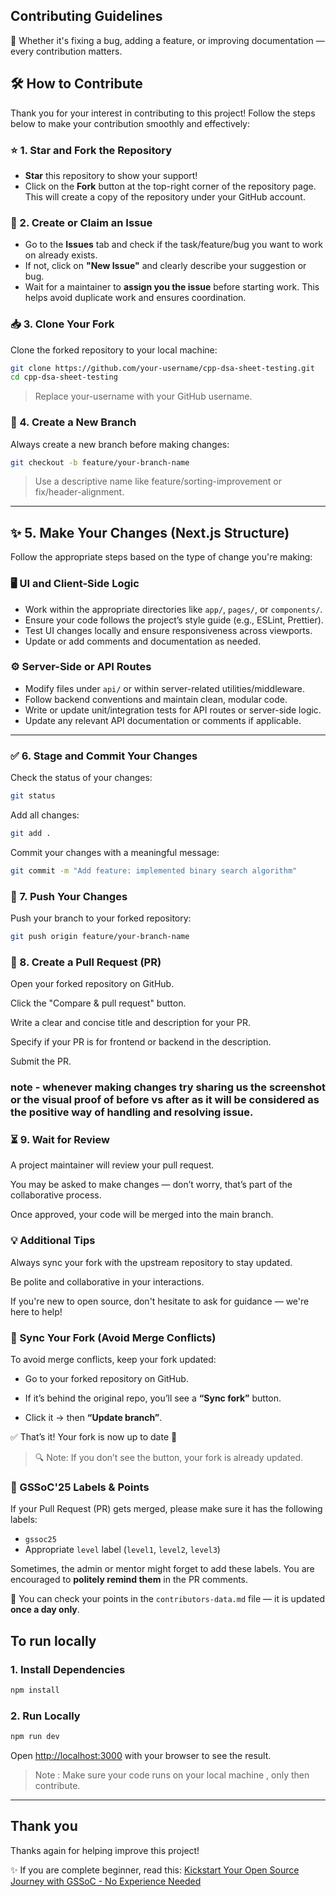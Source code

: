 ## Contributing Guidelines 
🎉 Whether it's fixing a bug, adding a feature, or improving documentation — every contribution matters.

## 🛠️ How to Contribute

Thank you for your interest in contributing to this project! Follow the steps below to make your contribution smoothly and effectively:

### ⭐ 1. Star and Fork the Repository

- **Star** this repository to show your support!  
- Click on the **Fork** button at the top-right corner of the repository page. This will create a copy of the repository under your GitHub account.

### 🐛 2. Create or Claim an Issue

- Go to the **Issues** tab and check if the task/feature/bug you want to work on already exists.
- If not, click on **"New Issue"** and clearly describe your suggestion or bug.
- Wait for a maintainer to **assign you the issue** before starting work. This helps avoid duplicate work and ensures coordination.

### 📥 3. Clone Your Fork

Clone the forked repository to your local machine:

```bash
git clone https://github.com/your-username/cpp-dsa-sheet-testing.git
cd cpp-dsa-sheet-testing
```

> Replace your-username with your GitHub username.

### 🌱 4. Create a New Branch

Always create a new branch before making changes:
```bash
git checkout -b feature/your-branch-name
```

> Use a descriptive name like feature/sorting-improvement or fix/header-alignment.

---

## ✨ 5. Make Your Changes (Next.js Structure)

Follow the appropriate steps based on the type of change you're making:

### 🖥️ UI and Client-Side Logic

- Work within the appropriate directories like `app/`, `pages/`, or `components/`.
- Ensure your code follows the project’s style guide (e.g., ESLint, Prettier).
- Test UI changes locally and ensure responsiveness across viewports.
- Update or add comments and documentation as needed.

### ⚙️ Server-Side or API Routes

- Modify files under `api/` or within server-related utilities/middleware.
- Follow backend conventions and maintain clean, modular code.
- Write or update unit/integration tests for API routes or server-side logic.
- Update any relevant API documentation or comments if applicable.

---

### ✅ 6. Stage and Commit Your Changes

Check the status of your changes:

```bash
git status
```

Add all changes:

```bash
git add .
```

Commit your changes with a meaningful message:

```bash
git commit -m "Add feature: implemented binary search algorithm"
```

### 🚀 7. Push Your Changes

Push your branch to your forked repository:

```bash
git push origin feature/your-branch-name
```

### 🔁 8. Create a Pull Request (PR)

Open your forked repository on GitHub.

Click the "Compare & pull request" button.

Write a clear and concise title and description for your PR.

Specify if your PR is for frontend or backend in the description.

Submit the PR.

### note - whenever making changes try sharing us the screenshot or the visual proof of before vs after as it will be considered as the positive way of handling and resolving issue.

### ⏳ 9. Wait for Review
A project maintainer will review your pull request.

You may be asked to make changes — don’t worry, that’s part of the collaborative process.

Once approved, your code will be merged into the main branch.

### 💡 Additional Tips
Always sync your fork with the upstream repository to stay updated.

Be polite and collaborative in your interactions.

If you're new to open source, don't hesitate to ask for guidance — we're here to help!

### 🔄 Sync Your Fork (Avoid Merge Conflicts)

To avoid merge conflicts, keep your fork updated:

- Go to your forked repository on GitHub.
- If it’s behind the original repo, you’ll see a **“Sync fork”** button.

- Click it → then **“Update branch”**.

✅ That’s it! Your fork is now up to date 🎉

> 🔍 Note: If you don’t see the button, your fork is already updated.

### 🔖 GSSoC'25 Labels & Points

If your Pull Request (PR) gets merged, please make sure it has the following labels:

- `gssoc25`
- Appropriate `level` label (`level1`, `level2`, `level3`)

Sometimes, the admin or mentor might forget to add these labels. You are encouraged to **politely remind them** in the PR comments.

🧮 You can check your points in the `contributors-data.md` file — it is updated **once a day only**.


## To run locally

### 1. Install Dependencies
```bash
npm install
```

### 2. Run Locally
```bash
npm run dev
```

Open [http://localhost:3000](http://localhost:3000) with your browser to see the result.
> Note : Make sure your code runs on your local machine , only then contribute. 

---
## Thank you
Thanks again for helping improve this project!

✨ If you are complete beginner, read this: [Kickstart Your Open Source Journey with GSSoC - No Experience Needed](https://medium.com/@saumyayadav213/kickstart-your-open-source-journey-with-gssoc-no-experience-needed-39f5934418a0)
